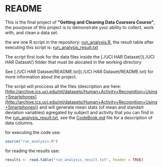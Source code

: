 # README

This is the final project of **"Getting and Cleaning Data Coursera Course"**, the pourpose of this project is to demonstrate your ability to collect, work with, and clean a data set.

the are one R script in the repository: [run_analysis.R](run_analysis.R), the result table after executing this script is: [run_analysis_result.txt](run_analysis_result.txt)

The script first look for the data files inside the [./UCI HAR Dataset/](./UCI HAR Dataset/) folder that must be alocated in the working directory

See [./UCI HAR Dataset/README.txt](./UCI HAR Dataset/README.txt) for more information about the project.

The script will proccess all the files (description are here: [http://archive.ics.uci.edu/ml/datasets/Human+Activity+Recognition+Using+Smartphones](http://archive.ics.uci.edu/ml/datasets/Human+Activity+Recognition+Using+Smartphones)) and will generate mean stats (of mean and standart deviation variables) agregated by subject and activity that you can find in the [run_analysis_result.txt](run_analysis_result.txt), see the [CodeBook.md](CodeBook.md) file for a description of data columns.

for executing the code use:
```R
source("run_analysis.R")
```
for reading the results use:
```R
results <- read.table("run_analysis_result.txt", header = TRUE)
```